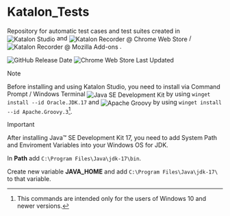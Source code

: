 # Katalon_Tests
Repository for automatic test cases and test suites created in <img src="https://img.shields.io/github/v/release/katalon-studio/katalon-studio?label=Katalon%20Studio&color=19d89f&filter=free-v9.*" alt="Katalon Studio" style="vertical-align: middle;"> and <img src="https://img.shields.io/chrome-web-store/v/ljdobmomdgdljniojadhoplhkpialdid?logo=chromewebstore&logoColor=white&logoSize=auto&label=Katalon%20Recorder&color=f04864" alt="Katalon Recorder @ Chrome Web Store" style="vertical-align: middle;"> / <img src="https://img.shields.io/amo/v/katalon-automation-record?label=Katalon%20Recorder%20%40%20Mozilla%20Add-ons&color=f04864" alt="Katalon Recorder @ Mozilla Add-ons" style="vertical-align: middle;"> .

![GitHub Release Date](https://img.shields.io/github/release-date/katalon-studio/katalon-studio?display_date=published_at&logo=github&logoSize=auto&label=Katalon%20Studio%20-%20Release%20Date&color=181717)
![Chrome Web Store Last Updated](https://img.shields.io/chrome-web-store/last-updated/ljdobmomdgdljniojadhoplhkpialdid?logo=chromewebstore&logoColor=white&logoSize=auto&label=Katalon%20Recorder%20-%20Last%20Update&color=4285f4)

> [!NOTE]
> Before installing and using Katalon Studio, you need to install via Command Prompt / Windows Terminal <img src="https://img.shields.io/winget/v/Oracle.JDK.17?label=Java%20SE%20Development%20Kit" alt="Java SE Development Kit" style="vertical-align: middle;"> by using `winget install --id Oracle.JDK.17` and <img src="https://img.shields.io/winget/v/Apache.Groovy.3?logo=apachegroovy&logoColor=white&logoSize=auto&label=Apache%20Groovy&color=4298b8" alt="Apache Groovy" style="vertical-align: middle;"> by using `winget install --id Apache.Groovy.3`[^1].

[^1]: This commands are intended only for the users of Windows 10 and newer versions.

> [!IMPORTANT]
> After installing Java&trade; SE Development Kit 17, you need to add System Path and Enviroment Variables into your Windows OS for JDK.
>
> In **Path** add `C:\Program Files\Java\jdk-17\bin`.
>
> Create new variable **JAVA_HOME** and add `C:\Program Files\Java\jdk-17\` to that variable.